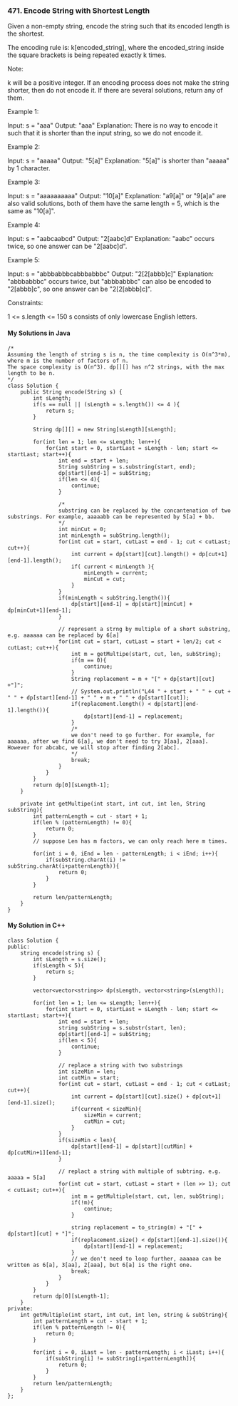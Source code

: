 ### 471. Encode String with Shortest Length

Given a non-empty string, encode the string such that its encoded length is the shortest.

The encoding rule is: k[encoded_string], where the encoded_string inside the square brackets is being repeated exactly k times.

Note:

k will be a positive integer.
If an encoding process does not make the string shorter, then do not encode it. If there are several solutions, return any of them.
 

Example 1:

Input: s = "aaa"
Output: "aaa"
Explanation: There is no way to encode it such that it is shorter than the input string, so we do not encode it.

Example 2:

Input: s = "aaaaa"
Output: "5[a]"
Explanation: "5[a]" is shorter than "aaaaa" by 1 character.

Example 3:

Input: s = "aaaaaaaaaa"
Output: "10[a]"
Explanation: "a9[a]" or "9[a]a" are also valid solutions, both of them have the same length = 5, which is the same as "10[a]".

Example 4:

Input: s = "aabcaabcd"
Output: "2[aabc]d"
Explanation: "aabc" occurs twice, so one answer can be "2[aabc]d".

Example 5:

Input: s = "abbbabbbcabbbabbbc"
Output: "2[2[abbb]c]"
Explanation: "abbbabbbc" occurs twice, but "abbbabbbc" can also be encoded to "2[abbb]c", so one answer can be "2[2[abbb]c]".
 

Constraints:

1 <= s.length <= 150
s consists of only lowercase English letters.


#### My Solutions in Java
```
/*
Assuming the length of string s is n, the time complexity is O(n^3*m), where m is the number of factors of n.
The space complexity is O(n^3). dp[][] has n^2 strings, with the max length to be n.
*/
class Solution {
    public String encode(String s) {
        int sLength;
        if(s == null || (sLength = s.length()) <= 4 ){
            return s;
        }
        
        String dp[][] = new String[sLength][sLength];
        
        for(int len = 1; len <= sLength; len++){
            for(int start = 0, startLast = sLength - len; start <= startLast; start++){
                int end = start + len;
                String subString = s.substring(start, end);
                dp[start][end-1] = subString;
                if(len <= 4){
                    continue;
                }
                
                /*
                substring can be replaced by the concantenation of two substrings. For example, aaaaabb can be represented by 5[a] + bb.
                */
                int minCut = 0;
                int minLength = subString.length();
                for(int cut = start, cutLast = end - 1; cut < cutLast; cut++){
                    int current = dp[start][cut].length() + dp[cut+1][end-1].length();
                    if( current < minLength ){
                        minLength = current;
                        minCut = cut;
                    }
                }
                if(minLength < subString.length()){
                    dp[start][end-1] = dp[start][minCut] + dp[minCut+1][end-1];
                }
                
                // represent a strng by multiple of a short substring, e.g. aaaaaa can be replaced by 6[a]            
                for(int cut = start, cutLast = start + len/2; cut < cutLast; cut++){
                    int m = getMultipe(start, cut, len, subString);
                    if(m == 0){
                        continue;
                    }
                    String replacement = m + "[" + dp[start][cut] +"]";
                    // System.out.println("L44 " + start + " " + cut + " " + dp[start][end-1] + " " + m + " " + dp[start][cut]);
                    if(replacement.length() < dp[start][end-1].length()){
                        dp[start][end-1] = replacement;
                    }
                    /* 
                    we don't need to go further. For example, for aaaaaa, after we find 6[a], we don't need to try 3[aa], 2[aaa].  However for abcabc, we will stop after finding 2[abc].
                    */
                    break;
                }
            }
        }
        return dp[0][sLength-1];
    }
    
    private int getMultipe(int start, int cut, int len, String subString){
        int patternLength = cut - start + 1;
        if(len % (patternLength) != 0){
            return 0;
        }
        // suppose Len has m factors, we can only reach here m times.
        
        for(int i = 0, iEnd = len - patternLength; i < iEnd; i++){
            if(subString.charAt(i) != subString.charAt(i+patternLength)){
                return 0;
            }
        }
        
        return len/patternLength;
    }
}
```

#### My Solution in C++
```
class Solution {
public:
    string encode(string s) {
        int sLength = s.size();
        if(sLength < 5){
            return s;
        }
        
        vector<vector<string>> dp(sLength, vector<string>(sLength));
        
        for(int len = 1; len <= sLength; len++){
            for(int start = 0, startLast = sLength - len; start <= startLast; start++){
                int end = start + len;
                string subString = s.substr(start, len);
                dp[start][end-1] = subString;
                if(len < 5){
                    continue;
                }
                
                // replace a string with two substrings
                int sizeMin = len;
                int cutMin = start;
                for(int cut = start, cutLast = end - 1; cut < cutLast; cut++){
                    int current = dp[start][cut].size() + dp[cut+1][end-1].size();
                    if(current < sizeMin){
                        sizeMin = current;
                        cutMin = cut;
                    }
                }
                if(sizeMin < len){
                    dp[start][end-1] = dp[start][cutMin] + dp[cutMin+1][end-1];
                }
                
                // replact a string with multiple of subtring. e.g. aaaaa = 5[a]
                for(int cut = start, cutLast = start + (len >> 1); cut < cutLast; cut++){
                    int m = getMultiple(start, cut, len, subString);
                    if(!m){
                        continue;
                    }
                    
                    string replacement = to_string(m) + "[" + dp[start][cut] + "]";
                    if(replacement.size() < dp[start][end-1].size()){
                        dp[start][end-1] = replacement;
                    }
                    // we don't need to loop further, aaaaaa can be written as 6[a], 3[aa], 2[aaa], but 6[a] is the right one.
                    break;  
                }
            }
        }
        return dp[0][sLength-1];
    }
private:
    int getMultiple(int start, int cut, int len, string & subString){
        int patternLength = cut - start + 1;
        if(len % patternLength != 0){
            return 0;
        }
        
        for(int i = 0, iLast = len - patternLength; i < iLast; i++){
            if(subString[i] != subString[i+patternLength]){
                return 0;
            }
        }
        return len/patternLength;
    }
};
```
